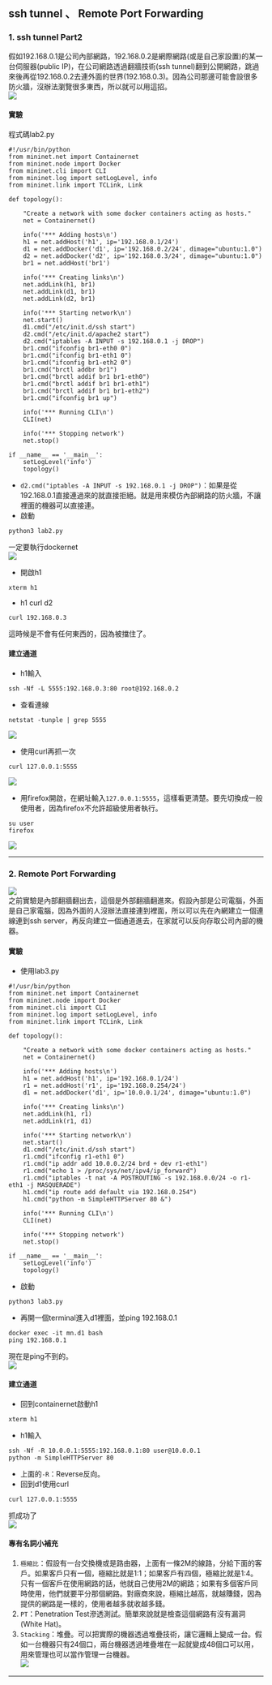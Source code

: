 ## ssh tunnel 、 Remote Port Forwarding
### 1. ssh tunnel Part2
假如192.168.0.1是公司內部網路，192.168.0.2是網際網路(或是自己家設置)的某一台伺服器(public IP)，在公司網路透過翻牆技術(ssh tunnel)翻到公開網路，跳過來後再從192.168.0.2去連外面的世界(192.168.0.3)。因為公司那邊可能會設很多防火牆，沒辦法瀏覽很多東西，所以就可以用這招。   
![](./images/ssh.jpg)   
#### 實驗
程式碼lab2.py   
```
#!/usr/bin/python
from mininet.net import Containernet
from mininet.node import Docker
from mininet.cli import CLI
from mininet.log import setLogLevel, info
from mininet.link import TCLink, Link
 
def topology():
 
    "Create a network with some docker containers acting as hosts."
    net = Containernet()
 
    info('*** Adding hosts\n')
    h1 = net.addHost('h1', ip='192.168.0.1/24')
    d1 = net.addDocker('d1', ip='192.168.0.2/24', dimage="ubuntu:1.0")
    d2 = net.addDocker('d2', ip='192.168.0.3/24', dimage="ubuntu:1.0")
    br1 = net.addHost('br1')
 
    info('*** Creating links\n')
    net.addLink(h1, br1)
    net.addLink(d1, br1)
    net.addLink(d2, br1)
   
    info('*** Starting network\n')
    net.start()
    d1.cmd("/etc/init.d/ssh start")
    d2.cmd("/etc/init.d/apache2 start")
    d2.cmd("iptables -A INPUT -s 192.168.0.1 -j DROP")
    br1.cmd("ifconfig br1-eth0 0")
    br1.cmd("ifconfig br1-eth1 0")
    br1.cmd("ifconfig br1-eth2 0")
    br1.cmd("brctl addbr br1")
    br1.cmd("brctl addif br1 br1-eth0")
    br1.cmd("brctl addif br1 br1-eth1")
    br1.cmd("brctl addif br1 br1-eth2")
    br1.cmd("ifconfig br1 up") 
 
    info('*** Running CLI\n')
    CLI(net)
 
    info('*** Stopping network')
    net.stop()
 
if __name__ == '__main__':
    setLogLevel('info')
    topology()
```
* `d2.cmd("iptables -A INPUT -s 192.168.0.1 -j DROP")`：如果是從192.168.0.1直接連過來的就直接拒絕。就是用來模仿內部網路的防火牆，不讓裡面的機器可以直接連。   
* 啟動   
```
python3 lab2.py
```
一定要執行dockernet   
![](./images/ssh2.jpg)   
* 開啟h1   
```
xterm h1
```
* h1 curl d2
```
curl 192.168.0.3
```
這時候是不會有任何東西的，因為被擋住了。   
#### 建立通道
* h1輸入
```
ssh -Nf -L 5555:192.168.0.3:80 root@192.168.0.2
```
* 查看連線
```
netstat -tunple | grep 5555
```
![](./images/ssh3.jpg)   
* 使用curl再抓一次   
```
curl 127.0.0.1:5555
```
![](./images/ssh4.jpg)   
* 用firefox開啟，在網址輸入`127.0.0.1:5555`，這樣看更清楚。要先切換成一般使用者，因為firefox不允許超級使用者執行。   
```
su user
firefox
```
![](./images/ssh5.jpg)   

---
### 2. Remote Port Forwarding
![](./images/port.jpg)   
之前實驗是內部翻牆翻出去，這個是外部翻牆翻進來。假設內部是公司電腦，外面是自己家電腦，因為外面的人沒辦法直接連到裡面，所以可以先在內網建立一個連線連到ssh server，再反向建立一個通道進去，在家就可以反向存取公司內部的機器。   
#### 實驗
* 使用lab3.py   
```
#!/usr/bin/python
from mininet.net import Containernet
from mininet.node import Docker
from mininet.cli import CLI
from mininet.log import setLogLevel, info
from mininet.link import TCLink, Link
 
def topology():
 
    "Create a network with some docker containers acting as hosts."
    net = Containernet()
 
    info('*** Adding hosts\n')
    h1 = net.addHost('h1', ip='192.168.0.1/24')
    r1 = net.addHost('r1', ip='192.168.0.254/24')
    d1 = net.addDocker('d1', ip='10.0.0.1/24', dimage="ubuntu:1.0")
 
    info('*** Creating links\n')
    net.addLink(h1, r1)
    net.addLink(r1, d1)
   
    info('*** Starting network\n')
    net.start()
    d1.cmd("/etc/init.d/ssh start")
    r1.cmd("ifconfig r1-eth1 0")
    r1.cmd("ip addr add 10.0.0.2/24 brd + dev r1-eth1")
    r1.cmd("echo 1 > /proc/sys/net/ipv4/ip_forward")
    r1.cmd("iptables -t nat -A POSTROUTING -s 192.168.0.0/24 -o r1-eth1 -j MASQUERADE")
    h1.cmd("ip route add default via 192.168.0.254")
    h1.cmd("python -m SimpleHTTPServer 80 &") 
 
    info('*** Running CLI\n')
    CLI(net)
 
    info('*** Stopping network')
    net.stop()
 
if __name__ == '__main__':
    setLogLevel('info')
    topology()
```
* 啟動   
```
python3 lab3.py
```
* 再開一個terminal進入d1裡面，並ping 192.168.0.1   
```
docker exec -it mn.d1 bash
ping 192.168.0.1
```
現在是ping不到的。   
![](./images/port2.jpg)   
#### 建立通道
* 回到containernet啟動h1
```
xterm h1
```
* h1輸入
```
ssh -Nf -R 10.0.0.1:5555:192.168.0.1:80 user@10.0.0.1
python -m SimpleHTTPServer 80
```
* 上面的`-R`：Reverse反向。   
* 回到d1使用curl
```
curl 127.0.0.1:5555
```
抓成功了   
![](./images/port3.jpg)   
#### 專有名詞小補充
1. `極縮比`：假設有一台交換機或是路由器，上面有一條2M的線路，分給下面的客戶。如果客戶只有一個，極縮比就是1:1；如果客戶有四個，極縮比就是1:4。只有一個客戶在使用網路的話，他就自己使用2M的網路；如果有多個客戶同時使用，他們就要平分那個網路。對廠商來說，極縮比越高，就越賺錢，因為提供的網路是一樣的，使用者越多就收越多錢。   
2. `PT`：Penetration Test滲透測試。簡單來說就是檢查這個網路有沒有漏洞(White Hat)。   
3. `Stacking`：堆疊。可以把實際的機器透過堆疊技術，讓它邏輯上變成一台。假如一台機器只有24個口，兩台機器透過堆疊堆在一起就變成48個口可以用，用來管理也可以當作管理一台機器。   
![](./images/stacking.png)   

---